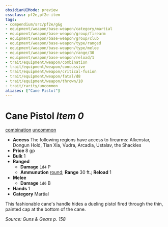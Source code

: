 ```yaml
---
obsidianUIMode: preview
cssclass: pf2e,pf2e-item
tags:
- compendium/src/pf2e/g&g
- equipment/weapon/base-weapon/category/martial
- equipment/weapon/base-weapon/group/firearm
- equipment/weapon/base-weapon/group/club
- equipment/weapon/base-weapon/type/ranged
- equipment/weapon/base-weapon/type/melee
- equipment/weapon/base-weapon/range/30
- equipment/weapon/base-weapon/reload/1
- trait/equipment/weapon/combination
- trait/equipment/weapon/concussive
- trait/equipment/weapon/critical-fusion
- trait/equipment/weapon/fatal/d8
- trait/equipment/weapon/thrown/10
- trait/rarity/uncommon
aliases: ["Cane Pistol"]
---
```

# Cane Pistol *Item 0*  
[combination](combination-g-g.md)  [uncommon](uncommon.md)  

- **Access** The following regions have access to firearms: Alkenstar, Dongun Hold, Tian Xia, Vudra, Arcadia, Ustalav, the Shackles
- **Price** 8 gp
- **Bulk** 1
- **Ranged**  
  - **Damage** `1d4` P
  - **Ammunution** [round](round-10-g-g.md); **Range** 30 ft.; **Reload** 1
- **Melee**  
  - **Damage** `1d6` B
- **Hands** 1
- **Category** Martial

This fashionable cane's handle hides a dueling pistol fired through the thin, painted cap at the bottom of the cane.

*Source: Guns & Gears p. 158*